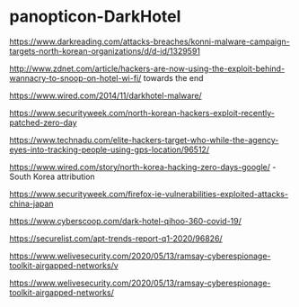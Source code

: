# panopticon-DarkHotel

https://www.darkreading.com/attacks-breaches/konni-malware-campaign-targets-north-korean-organizations/d/d-id/1329591

http://www.zdnet.com/article/hackers-are-now-using-the-exploit-behind-wannacry-to-snoop-on-hotel-wi-fi/ towards the end

https://www.wired.com/2014/11/darkhotel-malware/

https://www.securityweek.com/north-korean-hackers-exploit-recently-patched-zero-day

https://www.technadu.com/elite-hackers-target-who-while-the-agency-eyes-into-tracking-people-using-gps-location/96512/

https://www.wired.com/story/north-korea-hacking-zero-days-google/ - South Korea attribution

https://www.securityweek.com/firefox-ie-vulnerabilities-exploited-attacks-china-japan

https://www.cyberscoop.com/dark-hotel-qihoo-360-covid-19/

https://securelist.com/apt-trends-report-q1-2020/96826/

https://www.welivesecurity.com/2020/05/13/ramsay-cyberespionage-toolkit-airgapped-networks/v

https://www.welivesecurity.com/2020/05/13/ramsay-cyberespionage-toolkit-airgapped-networks/
